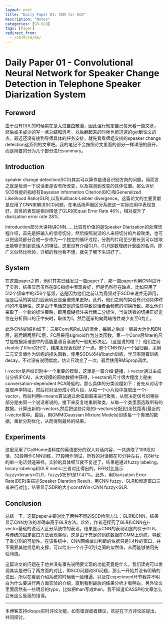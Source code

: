 ```yaml
---
layout: post
title: "Daily Paper 01: CNN for SCD"
description: "Notes"
categories: [SR-SCD]
tags: [Paper]
redirect_from:
  - /2019/10/08/
---
```


# Daily Paper 01 - Convolutional Neural Network for Speaker Change Detection in Telephone Speaker Diarization System    

## Foreword  

由于没有DDL的时候实在是太过自由散漫，因此强行规定自己每天看一篇文章，然后或多或少的写一点总结和思考，以后翻起来的时候也能迅速的get到论文的点。最近还没有接到导师具体的任务安排，就先看看师姐安排的speaker change detection这系列的文章吧。我的笔记不会按照论文里面的部分一样详细的展开，而是简要的分为几个部分进行summary。  

## Introduction  

speaker change detection(SCD)其实可以算作是语音识别方向的问题，简而言之就是检测一下说话者是否有所改变，以及探测到改变的具体位置。那么评价SCD性能的指标有Bayesian Information Citerion(BIC)和Generalized Likelihood Ratio(GLR),以及Kullback-Leibler divergence。这篇论文的主要贡献是应用了CNN来解决SCD问题，在电话扬声器区分系统这一实际应用中表现良好，具体的表现是相对降低了GLR的Equal Error Rate 46%，相对提升了diarization error rate 28%.  

Introduction部分大讲特讲CNN……比较有价值的是Speaker Diarization的处理流程介绍，首先是把输入的信号切分，然后按照说话的人来将切分的片段聚类，也可以把这两部分合成一步作为一个独立的循环过程，分割的片段至少要长到可以提取出能够识别到说话人的特征。这里没有介绍GLR，GLR是数理统计里面的名词，即广义似然比检验，详细的我也看不懂，就先了解下名词好了。  

## System  

在这篇paper之前，他们其实已经发过一篇paper了，那一篇paper也用CNN进行了实验，结果显示虽然在BIC指标中表现良好，但是仍然存在缺点，比如只用了512个频率中的256个低频，这是因为他们之前认为高频对于SCD来说并无卵用，但是后续的实验打脸表明还是全谱效果更好。此外，他们之前的实验有识别具体时间的不准确性，这是由于电话交谈的性质导致说话者会频繁的切换所致。那么他们采取了一个新的标注策略，即用模糊标注来代替二分标注，当说话者的切换正好定位在分析窗口的正中央时，取值为1，然后逐渐的向两端线性减少直至0为止。  

此外CNN的结构如下：三层Conv和ReLU的混合，每层之后加一层最大池化和BN层，最后跟两层FC层，FC层采用sigmoid作为分类函数。第一个Conv层filter的尺寸是根据频谱图中的高能量语音谐波的一般矩形决定。（这是说的啥？）他们之前double了filter的尺寸，结果发现表现好了一点。整个CNN作为一个回归器，采用二元交叉熵作为训练的损失函数，使用SGD以64的batch训练，学习率随着训练decay，不过没有说明幅度，估计只改变了一次，最后使用RMSprop调优。  

i-vector是声纹识别中一个重要的模型，这里是一篇介绍:[链接](https://www.jianshu.com/p/e730e70de7f8)，i-vector通过主成分分析(PCA)，从大规模的原始数据中获得，i-vector的尺寸很大程度上是由conversation-dependent PCA降低的。那么具体的分类流程如下：首先从对话中提取声学特征，然后将对话分成小的片段，从每一个小片段中提取出一个i-vector，然后利用k-means算法通过余弦距离来进行聚类，从而决定信号的哪些部分是由同一个说话者说的。接下来反复地重新聚类，从每一个类里面选取所有的数据，计算出新的i-vectors,然后把这些片段的i-vectors分配到(余弦距离)最近的i-vector类中。最后，用GMM(Gaussian Mixture Models)训练每一个类里的数据，重新分割优化，从而得到最终的结果。

## Experiments  

这里采用了CallHome语料库的英语部分的双人对话内容，一共选取了109段对话，32段用作CNN训练，77段用作测试，所有的对话都在10分钟左右，在8kHz的单一电话频道采样。实验的具体细节就不复述了，结果是通过fuzzy labeling，binary labeling和GLR metric三者对比得出的，EER对比显示fuzzy<binary<GLR，fuzzy的EER是17.47%。此外，用Diarization Error Rate(DER)来描述Speaker Diaration Result，用CNN fuzzy，GLR和恒定窗口三者进行对比，结果显示SDR的大小constWin<CNN fuzzy<GLR.  

## Conclusion  

总结一下，这篇paper主要对比了两种不同的SCD检测方法：GLR和CNN，结果显示CNN方法的准确率高于GLR方法。此外，作者还探究了GLR和CNN在i-vector基础的说话人区分系统中的表现，结果显示CNN的表现明显的优于GLR，与传统的固定窗口方法表现类似，这是由于充足的训练数据在GMM上训练，导致了重分割的可能性。在该系统中，CNN网络做出判断的依据只是1.4秒的窗口，并不需要其他信息的支撑，可以给出一个介于0到1之间的似然值，从而能够使用先验阈值。  

这篇论文的问题在于他并没有事先说明要实现的功能究竟是什么，我们读完可以发现其实是进行了两方面的对比，即SCD问题和SD问题，那么一开始并没有明确的说出，所以在看到介绍系统的时候我一脸懵逼，以及在experiment环节我并不明白为什么要进行两方面实验的介绍，直到看到最后的结果分析才看明白，另外论文里面居然有一些明显的typo，比如把than写成then，我不知道ICASSP的文章怎么会有这么低级的错误。  

---
本博客支持disqus实时评论功能，如有错误或者建议，欢迎在下方评论区提出，共同探讨。  

